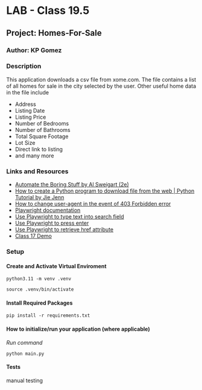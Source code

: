 # LAB - Class 19.5
## Project: Homes-For-Sale
### Author: KP Gomez

### Description 
This application downloads a csv file from xome.com. The file contains a list of all homes 
for sale in the city selected by the user. Other useful home data in the file include 
- Address
- Listing Date
- Listing Price
- Number of Bedrooms
- Number of Bathrooms
- Total Square Footage
- Lot Size
- Direct link to listing
- and many more


### Links and Resources
- [Automate the Boring Stuff by Al Sweigart (2e)](https://automatetheboringstuff.com/)
- [How to create a Python program to download file from the web | Python Tutorial by Jie Jenn](https://www.youtube.com/watch?v=HDEvWfSk2So)
- [How to change user-agent in the event of 403 Forbidden error ](https://stackoverflow.com/questions/16627227/problem-http-error-403-in-python-3-web-scraping)
- [Playwright documentation](https://playwright.dev/python/)
- [Use Playwright to type text into search field](https://ray.run/questions/how-do-i-simulate-typing-text-into-an-input-field-using-playwright)
- [Use Playwright to press enter](https://ray.run/questions/how-do-i-simulate-pressing-the-enter-key-in-playwright)
- [Use Playwright to retrieve href attribute](https://stackoverflow.com/questions/76624911/get-href-link-using-python-playwright)
- [Class 17 Demo ](https://github.com/codefellows/seattle-code-python-401n8/blob/main/class-17/README.md)

### Setup
#### Create and Activate Virtual Enviroment

`python3.11 -m venv .venv`

`source .venv/bin/activate`

#### Install Required Packages

`pip install -r requirements.txt`

#### How to initialize/run your application (where applicable)
*Run command* 

`python main.py`

#### Tests
manual testing 
